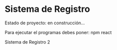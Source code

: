 <h1>Sistema de Registro</h1>
<p>Estado de proyecto: en construcción...</p>

 Para ejecutar el programas debes poner:
 npm react
 
 Sistema de Registro 2
